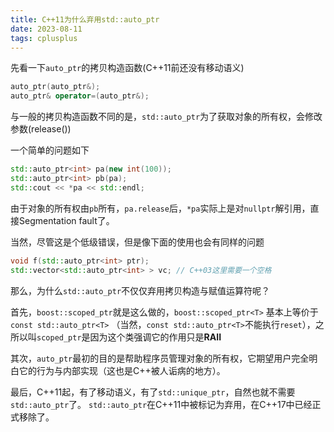 ```yaml
---
title: C++11为什么弃用std::auto_ptr
date: 2023-08-11
tags: cplusplus
---
```


先看一下`auto_ptr`的拷贝构造函数(C++11前还没有移动语义)

```cpp
auto_ptr(auto_ptr&);
auto_ptr& operator=(auto_ptr&);
```

与一般的拷贝构造函数不同的是，`std::auto_ptr`为了获取对象的所有权，会修改参数(release())

一个简单的问题如下

```cpp
std::auto_ptr<int> pa(new int(100));
std::auto_ptr<int> pb(pa);
std::cout << *pa << std::endl;
```

由于对象的所有权由`pb`所有，`pa.release`后，`*pa`实际上是对`nullptr`解引用，直接Segmentation fault了。

当然，尽管这是个低级错误，但是像下面的使用也会有同样的问题

```cpp
void f(std::auto_ptr<int> ptr);
std::vector<std::auto_ptr<int> > vc; // C++03这里需要一个空格
```

那么，为什么`std::auto_ptr`不仅仅弃用拷贝构造与赋值运算符呢？

首先，`boost::scoped_ptr`就是这么做的，`boost::scoped_ptr<T>` 基本上等价于`const std::auto_ptr<T>`
（当然，`const std::auto_ptr<T>`不能执行`reset`），之所以叫`scoped_ptr`是因为这个类强调它的作用只是**RAII**

其次，`auto_ptr`最初的目的是帮助程序员管理对象的所有权，它期望用户完全明白它的行为与内部实现（这也是C++被人诟病的地方）。

最后，C++11起，有了移动语义，有了`std::unique_ptr`，自然也就不需要`std::auto_ptr`了。
`std::auto_ptr`在C++11中被标记为弃用，在C++17中已经正式移除了。
